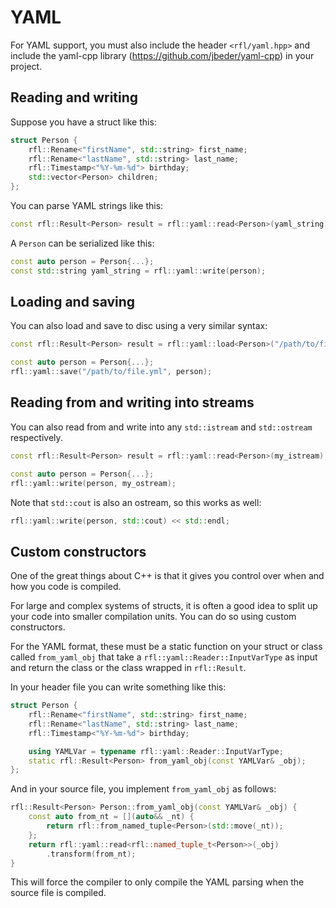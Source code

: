 # YAML 

For YAML support, you must also include the header `<rfl/yaml.hpp>` and include the yaml-cpp library (https://github.com/jbeder/yaml-cpp) in your project.

## Reading and writing

Suppose you have a struct like this:

```cpp
struct Person {
    rfl::Rename<"firstName", std::string> first_name;
    rfl::Rename<"lastName", std::string> last_name;
    rfl::Timestamp<"%Y-%m-%d"> birthday;
    std::vector<Person> children;
};
```

You can parse YAML strings like this:

```cpp
const rfl::Result<Person> result = rfl::yaml::read<Person>(yaml_string);
```

A `Person` can be serialized like this:

```cpp
const auto person = Person{...};
const std::string yaml_string = rfl::yaml::write(person);
```

## Loading and saving

You can also load and save to disc using a very similar syntax:

```cpp
const rfl::Result<Person> result = rfl::yaml::load<Person>("/path/to/file.yml");

const auto person = Person{...};
rfl::yaml::save("/path/to/file.yml", person);
```

## Reading from and writing into streams

You can also read from and write into any `std::istream` and `std::ostream` respectively.

```cpp
const rfl::Result<Person> result = rfl::yaml::read<Person>(my_istream);

const auto person = Person{...};
rfl::yaml::write(person, my_ostream);
```

Note that `std::cout` is also an ostream, so this works as well:

```cpp
rfl::yaml::write(person, std::cout) << std::endl;
```

## Custom constructors

One of the great things about C++ is that it gives you control over
when and how you code is compiled.

For large and complex systems of structs, it is often a good idea to split up
your code into smaller compilation units. You can do so using custom constructors.

For the YAML format, these must be a static function on your struct or class called
`from_yaml_obj` that take a `rfl::yaml::Reader::InputVarType` as input and return
the class or the class wrapped in `rfl::Result`.

In your header file you can write something like this:

```cpp
struct Person {
    rfl::Rename<"firstName", std::string> first_name;
    rfl::Rename<"lastName", std::string> last_name;
    rfl::Timestamp<"%Y-%m-%d"> birthday;

    using YAMLVar = typename rfl::yaml::Reader::InputVarType;
    static rfl::Result<Person> from_yaml_obj(const YAMLVar& _obj);
};
```

And in your source file, you implement `from_yaml_obj` as follows:

```cpp
rfl::Result<Person> Person::from_yaml_obj(const YAMLVar& _obj) {
    const auto from_nt = [](auto&& _nt) {
        return rfl::from_named_tuple<Person>(std::move(_nt));
    };
    return rfl::yaml::read<rfl::named_tuple_t<Person>>(_obj)
        .transform(from_nt);
}
```

This will force the compiler to only compile the YAML parsing when the
source file is compiled.

